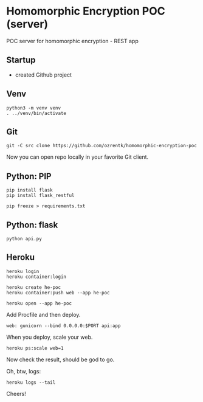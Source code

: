 # Homomorphic Encryption POC (server)

POC server for homomorphic encryption - REST app

## Startup

- created Github project

## Venv

```
python3 -m venv venv
. ../venv/bin/activate
```

## Git

```
git -C src clone https://github.com/ozrentk/homomorphic-encryption-poc
```

Now you can open repo locally in your favorite Git client.

## Python: PIP

```
pip install flask
pip install flask_restful

pip freeze > requirements.txt
```

## Python: flask

```
python api.py
```

## Heroku

```
heroku login
heroku container:login

heroku create he-poc
heroku container:push web --app he-poc

heroku open --app he-poc
```

Add Procfile and then deploy.
```
web: gunicorn --bind 0.0.0.0:$PORT api:app
```

When you deploy, scale your web.
```
heroku ps:scale web=1
```

Now check the result, should be god to go.

Oh, btw, logs:
```
heroku logs --tail
```

Cheers!